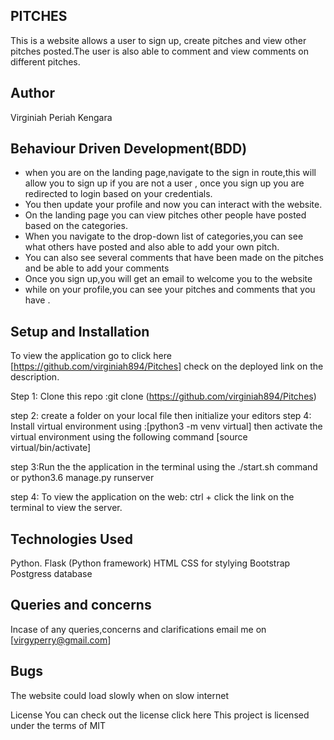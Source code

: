 ##  PITCHES
This is a website allows a user to sign up, create pitches and view other pitches posted.The user is also able to comment and view comments on different pitches.

## Author
Virginiah Periah Kengara

## Behaviour Driven Development(BDD)
* when you are on the landing page,navigate to the sign in route,this will allow you to sign up if you are not a user , once you sign up you are redirected to login based on your credentials.
* You then update your profile and now you can interact with the website. 
* On the landing page you can view pitches other people have posted based on the categories.
* When you navigate to the drop-down list  of categories,you can see what others have posted and also able to add your own pitch.
* You can also see several comments that have been made on the pitches and be able to add your comments
* Once you sign up,you will get an email to welcome you to the website
* while on your profile,you can see your pitches and comments that you have .

## Setup and Installation
To view the application go to click here
[https://github.com/virginiah894/Pitches] check on the deployed link on the description.

Step 1: Clone this repo :git clone (https://github.com/virginiah894/Pitches)

step 2: create a folder on your local file then initialize your editors
step 4: Install virtual environment using :[python3 -m venv virtual] then activate the virtual environment using the following command [source virtual/bin/activate]

step 3:Run the the application in the terminal using the ./start.sh command or python3.6 manage.py runserver

step 4: To view the application on the web: ctrl + click the link on the terminal to view the server.

## Technologies Used
Python.
Flask (Python framework)
HTML
CSS for stylying
Bootstrap
Postgress database

## Queries and concerns
Incase of any queries,concerns and clarifications email me on 
[virgyperry@gmail.com]
## Bugs
The website could load slowly when on slow internet

License
You can check out the license click here This project is licensed under the terms of MIT